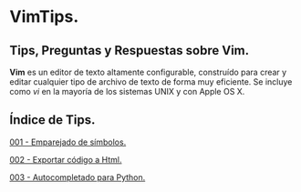# VimTips.
## Tips, Preguntas y Respuestas sobre Vim.

**Vim** es un editor de texto altamente configurable, construído para crear y editar cualquier tipo de archivo de texto de forma muy eficiente. Se incluye como *vi* en la mayoría de los sistemas UNIX y con Apple OS X.

## Índice de Tips.

[001 - Emparejado de símbolos.](001_VimTip.md)

[002 - Exportar código a Html.](002_VimTip.md)

[003 - Autocompletado para Python.](003_VimTip.md)
